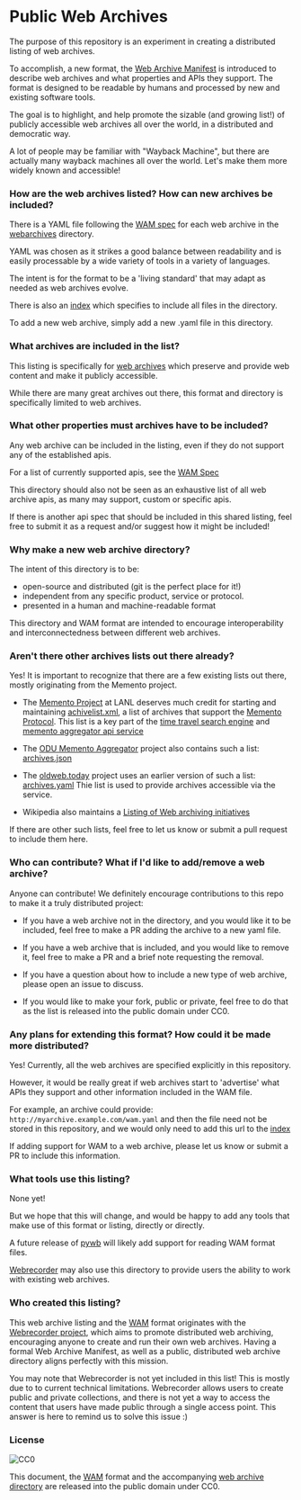 # Public Web Archives

The purpose of this repository is an experiment in creating a distributed listing of web archives.

To accomplish, a new format, the [Web Archive Manifest](WAM.md) is introduced to describe web archives and what properties and APIs they support. The format is designed to be readable by humans and processed by new and existing software tools.
 
The goal is to highlight, and help promote the sizable (and growing list!) of publicly accessible web archives all over the world, in a distributed and democratic way.

A lot of people may be familiar with "Wayback Machine", but there are actually many wayback machines all over the world. Let's make them more widely known and accessible!

### How are the web archives listed? How can new archives be included?

There is a YAML file following the [WAM spec](WAM.md) for each web archive in the [webarchives](webarchives/) directory.

YAML was chosen as it strikes a good balance between readability and is easily processable by a wide variety of tools in a variety of languages.

The intent is for the format to be a 'living standard' that may adapt as needed as web archives evolve.

There is also an [index](webarchives.yaml) which specifies to include all files in the directory.

To add a new web archive, simply add a new .yaml file in this directory.


### What archives are included in the list?

This listing is specifically for [web archives](https://en.wikipedia.org/wiki/Web_archiving) which preserve and provide web content and make it publicly accessible.

While there are many great archives out there, this format and directory is specifically limited to web archives.


### What other properties must archives have to be included?

Any web archive can be included in the listing, even if they do not support any of the established apis.

For a list of currently supported apis, see the [WAM Spec](WAM.md)

This directory should also not be seen as an exhaustive list of all web archive apis, as many may support, custom or specific apis.

If there is another api spec that should be included in this shared listing, feel free to submit it as a request and/or suggest how it might be included!


### Why make a new web archive directory?

The intent of this directory is to be:

- open-source and distributed (git is the perfect place for it!)
- independent from any specific product, service or protocol.
- presented in a human and machine-readable format

This directory and WAM format are intended to encourage interoperability and interconnectedness between different web archives.


### Aren't there other archives lists out there already?

Yes! It is important to recognize that there are a few existing lists out there, mostly originating from the Memento project.

 - The [Memento Project](http://timetravel.mementoweb.org/) at LANL deserves much credit for starting and maintaining [achivelist.xml](http://labs.mementoweb.org/aggregator_config/archivelist.xml), a list of archives that support the [Memento Protocol](https://tools.ietf.org/html/rfc7089).
   This list is a key part of the [time travel search engine](http://timetravel.mementoweb.org/about/) and [memento aggregator api service](http://timetravel.mementoweb.org/guide/api/)

 - The [ODU Memento Aggregator](https://github.com/oduwsdl/memgator) project also contains such a list: [archives.json](https://github.com/oduwsdl/memgator/blob/master/archives.json)
 
 - The [oldweb.today](http://oldweb.today/) project uses an earlier version of such a list: [archives.yaml](https://github.com/oldweb-today/netcapsule/blob/master/archives.yaml) Thie list is used to provide archives accessible via the service.

 - Wikipedia also maintains a [Listing of Web archiving initiatives](https://en.wikipedia.org/wiki/List_of_Web_archiving_initiatives)

If there are other such lists, feel free to let us know or submit a pull request to include them here.


### Who can contribute? What if I'd like to add/remove a web archive?

Anyone can contribute! We definitely encourage contributions to this repo to make it a truly distributed project:

- If you have a web archive not in the directory, and you would like it to be included, feel free to make a PR adding the archive to a new yaml file.

- If you have a web archive that is included, and you would like to remove it, feel free to make a PR and a brief note requesting the removal.

- If you have a question about how to include a new type of web archive, please open an issue to discuss.

- If you would like to make your fork, public or private, feel free to do that as the list is released into the public domain under CC0.


### Any plans for extending this format? How could it be made more distributed?

Yes! Currently, all the web archives are specified explicitly in this repository.

However, it would be really great if web archives start to 'advertise' what APIs they support and other information included in the WAM file.

For example, an archive could provide: ``http://myarchive.example.com/wam.yaml`` and then the file need not be stored in this repository, and we would only need to add this url to the [index](webarchives.yaml)

If adding support for WAM to a web archive, please let us know or submit a PR to include this information.


### What tools use this listing?

None yet!

But we hope that this will change, and would be happy to add any tools that make use of this format or listing, directly or directly.

A future release of [pywb](https://github.com/ikreymer/pywb) will likely add support for reading WAM format files.

[Webrecorder](https://webrecorder.io/) may also use this directory to provide users the ability to work with existing web archives.


### Who created this listing?

This web archive listing and the [WAM](WAM.md) format originates with the [Webrecorder project](https://github.com/webrecorder/), which aims to promote distributed web archiving, encouraging anyone to create and run their own web archives. Having a formal Web Archive Manifest, as well as a public, distributed web archive directory aligns perfectly with this mission.

You may note that Webrecorder is not yet included in this list! This is mostly due to to current technical limitations. Webrecorder allows users to create public and private collections, and there is not yet a way to access the content that users have made public through a single access point. This answer is here to remind us to solve this issue :)


### License
![CC0](https://licensebuttons.net/p/zero/1.0/88x31.png)

This document, the [WAM](WAM.md) format and the accompanying [web archive directory](webarchives) are released into the public domain under CC0.
